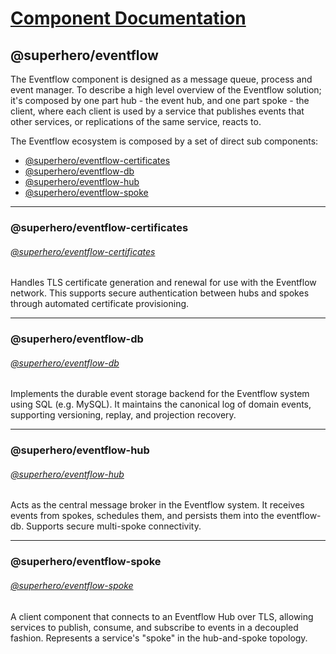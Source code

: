 
# [Component Documentation](/5-components.md)

## @superhero/eventflow

The Eventflow component is designed as a message queue, process and event manager. To describe a high level overview of the Eventflow solution; it's composed by one part hub - the event hub, and one part spoke - the client, where each client is used by a service that publishes events that other services, or replications of the same service, reacts to.

The Eventflow ecosystem is composed by a set of direct sub components:

- [@superhero/eventflow-certificates](#superhero-eventflow-certificates)
- [@superhero/eventflow-db](#superhero-eventflow-db)
- [@superhero/eventflow-hub](#superhero-eventflow-hub)
- [@superhero/eventflow-spoke](#superhero-eventflow-spoke)

---

### @superhero/eventflow-certificates

###### [@superhero/eventflow-certificates](https://github.com/superhero/eventflow-certificates)

Handles TLS certificate generation and renewal for use with the Eventflow network. This supports secure authentication between hubs and spokes through automated certificate provisioning.

---

### @superhero/eventflow-db

###### [@superhero/eventflow-db](https://github.com/superhero/eventflow-db)

Implements the durable event storage backend for the Eventflow system using SQL (e.g. MySQL). It maintains the canonical log of domain events, supporting versioning, replay, and projection recovery.

---

### @superhero/eventflow-hub

###### [@superhero/eventflow-hub](https://github.com/superhero/eventflow-hub)

Acts as the central message broker in the Eventflow system. It receives events from spokes, schedules them, and persists them into the eventflow-db. Supports secure multi-spoke connectivity.

---

### @superhero/eventflow-spoke

###### [@superhero/eventflow-spoke](https://github.com/superhero/eventflow-spoke)

A client component that connects to an Eventflow Hub over TLS, allowing services to publish, consume, and subscribe to events in a decoupled fashion. Represents a service's "spoke" in the hub-and-spoke topology.
